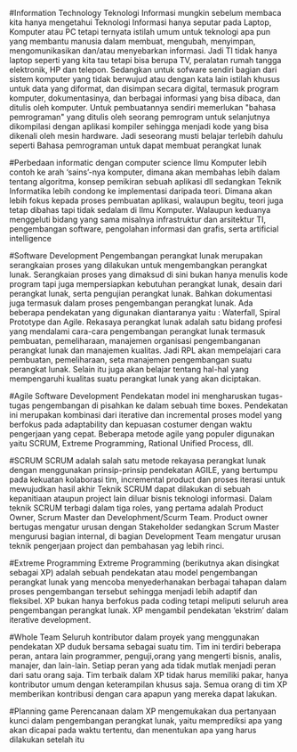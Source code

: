 #Information Technology
Teknologi Informasi mungkin sebelum membaca kita hanya mengetahui Teknologi Informasi hanya seputar pada Laptop, Komputer atau PC tetapi ternyata istilah umum untuk teknologi apa pun yang membantu manusia dalam membuat, mengubah, menyimpan, mengomunikasikan dan/atau menyebarkan informasi. Jadi TI tidak hanya laptop seperti yang kita tau tetapi bisa berupa TV, peralatan rumah tangga elektronik, HP dan telepon. Sedangkan untuk sofware sendiri bagian dari sistem komputer yang tidak berwujud atau dengan kata lain istilah khusus untuk data yang diformat, dan disimpan secara digital, termasuk program komputer, dokumentasinya, dan berbagai informasi yang bisa dibaca, dan ditulis oleh komputer. Untuk pembuatannya sendiri memerlukan "bahasa pemrograman" yang ditulis oleh seorang pemrogram untuk selanjutnya dikompilasi dengan aplikasi kompiler sehingga menjadi kode yang bisa dikenali oleh mesin hardware. Jadi seseorang musti belajar terlebih dahulu seperti Bahasa pemrograman untuk dapat membuat perangkat lunak

#Perbedaan informatic dengan computer science
Ilmu Komputer lebih contoh ke arah ‘sains’-nya komputer, dimana akan membahas lebih dalam tentang algoritma, konsep pemikiran sebuah aplikasi dll sedangkan Teknik Informatika lebih condong ke implementasi daripada teori. Dimana akan lebih fokus kepada proses pembuatan aplikasi, walaupun begitu, teori juga tetap dibahas tapi tidak sedalam di Ilmu Komputer. Walaupun keduanya menggeluti bidang yang sama misalnya infrastruktur dan arsitektur TI, pengembangan software, pengolahan informasi dan grafis, serta artificial intelligence

#Software Development
Pengembangan perangkat lunak merupakan serangkaian proses yang dilakukan untuk mengembangkan perangkat lunak. Serangkaian proses yang dimaksud di sini bukan hanya menulis kode program tapi juga mempersiapkan kebutuhan perangkat lunak, desain dari perangkat lunak, serta pengujian perangkat lunak. Bahkan dokumentasi juga termasuk dalam proses pengembangan perangkat lunak. Ada beberapa pendekatan yang digunakan diantaranya yaitu : Waterfall, Spiral Prototype dan Agile. Rekasaya perangkat lunak adalah satu bidang profesi yang mendalami cara-cara pengembangan perangkat lunak termasuk pembuatan, pemeliharaan, manajemen organisasi pengembanganan perangkat lunak dan manajemen kualitas. Jadi RPL akan mempelajari cara pembuatan, pemeliharaan, seta manajemen pengembangan suatu perangkat lunak. Selain itu juga akan belajar tentang hal-hal yang mempengaruhi kualitas suatu perangkat lunak yang akan diciptakan.

#Agile Software Development
Pendekatan model ini mengharuskan tugas-tugas pengembangan di pisahkan ke dalam sebuah time boxes. Pendekatan ini merupakan kombinasi dari iterative dan incremental proses model yang berfokus pada adaptability dan kepuasan costumer dengan waktu pengerjaan yang cepat. Beberapa metode agile yang populer digunakan yaitu SCRUM, Extreme Programming, Rational Unified Process, dll.

#SCRUM
SCRUM adalah salah satu metode rekayasa perangkat lunak dengan menggunakan prinsip-prinsip pendekatan AGILE, yang bertumpu pada kekuatan kolaborasi tim, incremental product dan proses iterasi untuk mewujudkan hasil akhir Teknik SCRUM dapat dilakukan di sebuah kepanitiaan ataupun project lain diluar bisnis teknologi informasi. Dalam teknik SCRUM terbagi dalam tiga roles, yang pertama adalah Product Owner, Scrum Master dan Develophment/Scurm Team. Product owner bertugas mengatur urusan dengan Stakeholder sedangkan Scrum Master mengurusi bagian internal, di bagian Development Team mengatur urusan teknik pengerjaan project dan pembahasan yag lebih rinci.

#Extreme Programming
Extreme Programming (berikutnya akan disingkat sebagai XP) adalah sebuah pendekatan atau model pengembangan perangkat lunak yang mencoba menyederhanakan berbagai tahapan dalam proses pengembangan tersebut sehingga menjadi lebih adaptif dan fleksibel. XP bukan hanya berfokus pada coding tetapi meliputi seluruh area pengembangan perangkat lunak. XP mengambil pendekatan ‘ekstrim’ dalam iterative development.

#Whole Team
Seluruh kontributor dalam proyek yang menggunakan pendekatan XP duduk bersama sebagai suatu tim. Tim ini terdiri beberapa peran, antara lain programmer, penguji,orang yang mengerti bisnis, analis, manajer, dan lain-lain. Setiap peran yang ada tidak mutlak menjadi peran dari satu orang saja. Tim terbaik dalam XP tidak harus memiliki pakar, hanya kontributor umum dengan keterampilan khusus saja. Semua orang di tim XP memberikan kontribusi dengan cara apapun yang mereka dapat lakukan.

#Planning game
Perencanaan dalam XP mengemukakan dua pertanyaan kunci dalam pengembangan perangkat lunak, yaitu memprediksi apa yang akan dicapai pada waktu tertentu, dan menentukan apa yang harus dilakukan setelah itu
